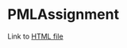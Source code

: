 # PMLAssignment

Link to [HTML file](https://www.dropbox.com/s/x09z358bibdbqmh/pml_assignment.html?dl=0)